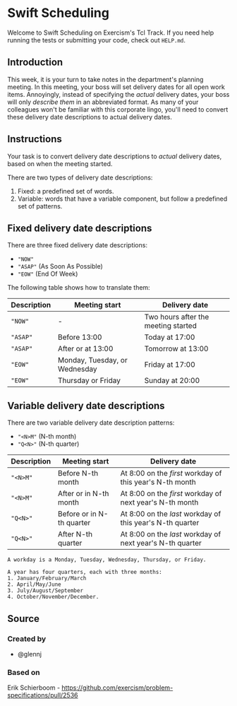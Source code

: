 # Swift Scheduling

Welcome to Swift Scheduling on Exercism's Tcl Track.
If you need help running the tests or submitting your code, check out `HELP.md`.

## Introduction

This week, it is your turn to take notes in the department's planning meeting.
In this meeting, your boss will set delivery dates for all open work items.
Annoyingly, instead of specifying the _actual_ delivery dates, your boss will only _describe them_ in an abbreviated format.
As many of your colleagues won't be familiar with this corporate lingo, you'll need to convert these delivery date descriptions to actual delivery dates.

## Instructions

Your task is to convert delivery date descriptions to _actual_ delivery dates, based on when the meeting started.

There are two types of delivery date descriptions:

1. Fixed: a predefined set of words.
2. Variable: words that have a variable component, but follow a predefined set of patterns.

## Fixed delivery date descriptions

There are three fixed delivery date descriptions:

- `"NOW"`
- `"ASAP"` (As Soon As Possible)
- `"EOW"` (End Of Week)

The following table shows how to translate them:

| Description | Meeting start                 | Delivery date                       |
| ----------- | ----------------------------- | ----------------------------------- |
| `"NOW"`     | -                             | Two hours after the meeting started |
| `"ASAP"`    | Before 13:00                  | Today at 17:00                      |
| `"ASAP"`    | After or at 13:00             | Tomorrow at 13:00                   |
| `"EOW"`     | Monday, Tuesday, or Wednesday | Friday at 17:00                     |
| `"EOW"`     | Thursday or Friday            | Sunday at 20:00                     |

## Variable delivery date descriptions

There are two variable delivery date description patterns:

- `"<N>M"` (N-th month)
- `"Q<N>"` (N-th quarter)

| Description | Meeting start             | Delivery date                                             |
| ----------- | ------------------------- | --------------------------------------------------------- |
| `"<N>M"`    | Before N-th month         | At 8:00 on the _first_ workday of this year's N-th month  |
| `"<N>M"`    | After or in N-th month    | At 8:00 on the _first_ workday of next year's N-th month  |
| `"Q<N>"`    | Before or in N-th quarter | At 8:00 on the _last_ workday of this year's N-th quarter |
| `"Q<N>"`    | After N-th quarter        | At 8:00 on the _last_ workday of next year's N-th quarter |

~~~~exercism/note
A workday is a Monday, Tuesday, Wednesday, Thursday, or Friday.

A year has four quarters, each with three months:
1. January/February/March
2. April/May/June
3. July/August/September
4. October/November/December.
~~~~

## Source

### Created by

- @glennj

### Based on

Erik Schierboom - https://github.com/exercism/problem-specifications/pull/2536